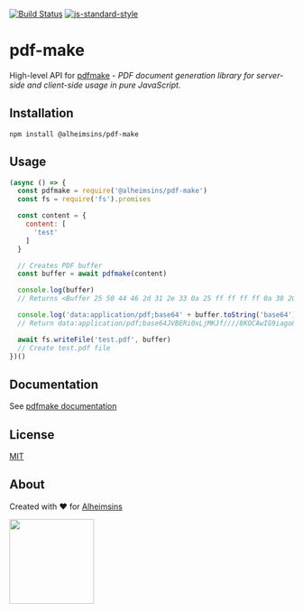 [![Build Status](https://travis-ci.com/Alheimsins/pdf-make.svg?branch=master)](https://travis-ci.com/Alheimsins/pdf-make)
[![js-standard-style](https://img.shields.io/badge/code%20style-standard-brightgreen.svg?style=flat)](https://github.com/feross/standard)

# pdf-make

High-level API for [pdfmake](https://www.npmjs.com/package/pdfmake) - *PDF
document generation library for server-side and client-side usage in pure
JavaScript.*

## Installation

```
npm install @alheimsins/pdf-make
```

## Usage

```js
(async () => {
  const pdfmake = require('@alheimsins/pdf-make')
  const fs = require('fs').promises

  const content = {
    content: [
      'test'
    ]
  }

  // Creates PDF buffer
  const buffer = await pdfmake(content)

  console.log(buffer)
  // Returns <Buffer 25 50 44 46 2d 31 2e 33 0a 25 ff ff ff ff 0a 38 20 30 20 6f 62 6a 0a 3c 3c 0a 2f 54 79 70 65 20 2f 45 78 74 47 53 74 61 74 65 0a 2f 63 61 20 31 0a 2f ... >

  console.log('data:application/pdf;base64' + buffer.toString('base64'))
  // Return data:application/pdf;base64JVBERi0xLjMKJf////8KOCAwIG9iago8PAovVHlwZSAvRXh0R1N0YXRlCi9jYSAxCi9DQSAxCj4+CmVuZG9iago3IDAgb2JqCjw8Ci9UeXBlIC9QYWdlCi9QYXJlbnQgMSAwIFIKL

  await fs.writeFile('test.pdf', buffer)
  // Create test.pdf file
})()
```

## Documentation

See [pdfmake documentation](https://pdfmake.github.io/docs/)

## License

[MIT](LICENSE)

## About

Created with ❤ for [Alheimsins](https://alheimsins.net)

<img src="https://image.ibb.co/dPH08G/logo_black.png" height="150px" width="150px" />

